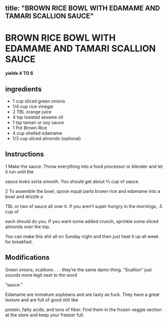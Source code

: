 

title: "BROWN RICE BOWL WITH EDAMAME AND TAMARI SCALLION SAUCE"
---
# BROWN RICE BOWL WITH EDAMAME AND TAMARI SCALLION SAUCE



#### yields  4 TO 6


## ingredients
* 1 cup sliced green onions 
* 1/4 cup rice vinegar 
* 2 TBL orange juice 
* 4 tsp toasted sesame oil 
* 1 tsp tamari or soy sauce 
* 1 Pot Brown Rice 
* 4 cup shelled edamame 
* 1/3 cup sliced almonds (optional)



## Instructions
1 Make the sauce: Throw everything into a food processor or blender and let it run until the

sauce looks sorta smooth. You should get about 2⁄3 cup of sauce.

2 To assemble the bowl, spoon equal parts brown rice and edamame into a bowl and drizzle a

TBL or two of sauce all over it. If you aren’t super hungry in the mornings, .5 cup of

each should do you. If you want some added crunch, sprinkle some sliced almonds over the top.

You can make this shit all on Sunday night and then just heat it up all week for breakfast.



## Modifications
Green onions, scallions . . . they’re the same damn thing. “Scallion” just sounds more legit next to the word

“sauce.”

 Edamame are immature soybeans and are tasty as fuck. They have a great texture and are full of good shit like

protein, fatty acids, and tons of fiber. Find them in the frozen veggie section at the store and keep your freezer full.




